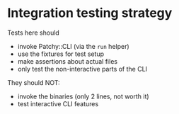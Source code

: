 # Integration testing strategy

Tests here should
- invoke Patchy::CLI (via the `run` helper)
- use the fixtures for test setup
- make assertions about actual files
- only test the non-interactive parts of the CLI

They should NOT:
- invoke the binaries (only 2 lines, not worth it)
- test interactive CLI features

